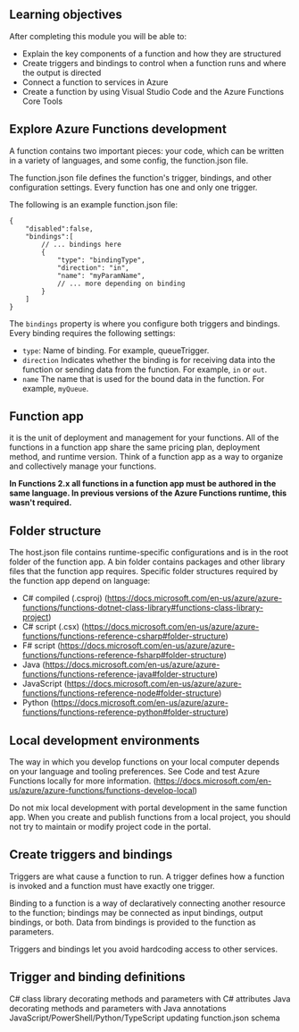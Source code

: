 ## Learning objectives
After completing this module you will be able to:

- Explain the key components of a function and how they are structured
- Create triggers and bindings to control when a function runs and where the output is directed
- Connect a function to services in Azure
- Create a function by using Visual Studio Code and the Azure Functions Core Tools

## Explore Azure Functions development

A function contains two important pieces: your code, which can be written in a variety of languages, and some config, the function.json file.

The function.json file defines the function's trigger, bindings, and other configuration settings. Every function has one and only one trigger. 

The following is an example function.json file:

```
{
    "disabled":false,
    "bindings":[
        // ... bindings here
        {
            "type": "bindingType",
            "direction": "in",
            "name": "myParamName",
            // ... more depending on binding
        }
    ]
}
``` 

The `bindings` property is where you configure both triggers and bindings. Every binding requires the following settings:

- `type`: Name of binding. For example, queueTrigger.
- `direction` Indicates whether the binding is for receiving data into the function or sending data from the function. For example, `in` or `out`.
- `name` The name that is used for the bound data in the function. For example, `myQueue`.

## Function app

it is the unit of deployment and management for your functions.  All of the functions in a function app share the same pricing plan, deployment method, and runtime version. Think of a function app as a way to organize and collectively manage your functions.


**In Functions 2.x all functions in a function app must be authored in the same language. In previous versions of the Azure Functions runtime, this wasn't required.**

## Folder structure

The host.json file contains runtime-specific configurations and is in the root folder of the function app. A bin folder contains packages and other library files that the function app requires. Specific folder structures required by the function app depend on language:

- C# compiled (.csproj) (https://docs.microsoft.com/en-us/azure/azure-functions/functions-dotnet-class-library#functions-class-library-project)
- C# script (.csx) (https://docs.microsoft.com/en-us/azure/azure-functions/functions-reference-csharp#folder-structure)
- F# script (https://docs.microsoft.com/en-us/azure/azure-functions/functions-reference-fsharp#folder-structure)
- Java (https://docs.microsoft.com/en-us/azure/azure-functions/functions-reference-java#folder-structure)
- JavaScript (https://docs.microsoft.com/en-us/azure/azure-functions/functions-reference-node#folder-structure)
- Python (https://docs.microsoft.com/en-us/azure/azure-functions/functions-reference-python#folder-structure)

## Local development environments
The way in which you develop functions on your local computer depends on your language and tooling preferences. See Code and test Azure Functions locally for more information. (https://docs.microsoft.com/en-us/azure/azure-functions/functions-develop-local)

Do not mix local development with portal development in the same function app. When you create and publish functions from a local project, you should not try to maintain or modify project code in the portal.

## Create triggers and bindings

Triggers are what cause a function to run. A trigger defines how a function is invoked and a function must have exactly one trigger.

Binding to a function is a way of declaratively connecting another resource to the function; bindings may be connected as input bindings, output bindings, or both. Data from bindings is provided to the function as parameters.

Triggers and bindings let you avoid hardcoding access to other services.

## Trigger and binding definitions
C# class library 	decorating methods and parameters with C# attributes
Java decorating methods and parameters with Java annotations
JavaScript/PowerShell/Python/TypeScript updating function.json schema